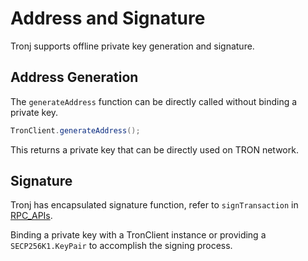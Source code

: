 # Address and Signature

Tronj supports offline private key generation and signature.

## Address Generation

The `generateAddress` function can be directly called without binding a private key.

```java
TronClient.generateAddress();
```

This returns a private key that can be directly used on TRON network.

## Signature

Tronj has encapsulated signature function, refer to `signTransaction` in [RPC_APIs](RPC_APIs.md).

Binding a private key with a TronClient instance or providing a `SECP256K1.KeyPair` to accomplish the signing process.